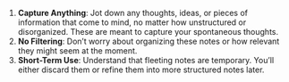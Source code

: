 
1. **Capture Anything**: Jot down any thoughts, ideas, or pieces of information that come to mind, no matter how unstructured or disorganized. These are meant to capture your spontaneous thoughts.
2. **No Filtering**: Don’t worry about organizing these notes or how relevant they might seem at the moment.
3. **Short-Term Use**: Understand that fleeting notes are temporary. You’ll either discard them or refine them into more structured notes later.